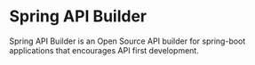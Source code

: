 # Spring API Builder
Spring API Builder is an Open Source API builder for spring-boot applications that encourages API first development.
 
